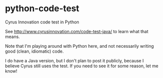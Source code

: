 # python-code-test
Cyrus Innovation code test in Python

See http://www.cyrusinnovation.com/code-test-java/ to learn what that means.

Note that I'm playing around with Python here, and not necessarily writing
good (clean, idiomatic) code.

I do have a Java version, but I don't plan to post it publicly,
because I believe Cyrus still uses the test.
If you need to see it for some reason, let me know!

